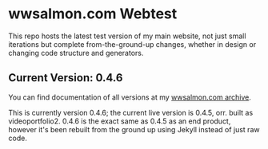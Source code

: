 # wwsalmon.com Webtest

This repo hosts the latest test version of my main website, not just small iterations but complete from-the-ground-up changes, whether in design or changing code structure and generators.

## Current Version: 0.4.6

You can find documentation of all versions at my [wwsalmon.com archive](wwsalmon.com/archive).

This is currently version 0.4.6; the current live version is 0.4.5, orr. built as videoportfolio2. 0.4.6 is the exact same as 0.4.5 as an end product, however it's been rebuilt from the ground up using Jekyll instead of just raw code.